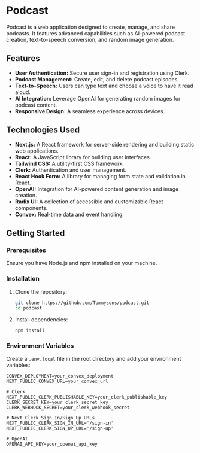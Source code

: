 # Podcast

Podcast is a web application designed to create, manage, and share podcasts. It features advanced capabilities such as AI-powered podcast creation, text-to-speech conversion, and random image generation.

## Features

- **User Authentication:** Secure user sign-in and registration using Clerk.
- **Podcast Management:** Create, edit, and delete podcast episodes.
- **Text-to-Speech:** Users can type text and choose a voice to have it read aloud.
- **AI Integration:** Leverage OpenAI for generating random images for podcast content.
- **Responsive Design:** A seamless experience across devices.

## Technologies Used

- **Next.js:** A React framework for server-side rendering and building static web applications.
- **React:** A JavaScript library for building user interfaces.
- **Tailwind CSS:** A utility-first CSS framework.
- **Clerk:** Authentication and user management.
- **React Hook Form:** A library for managing form state and validation in React.
- **OpenAI:** Integration for AI-powered content generation and image creation.
- **Radix UI:** A collection of accessible and customizable React components.
- **Convex:** Real-time data and event handling.

## Getting Started

### Prerequisites

Ensure you have Node.js and npm installed on your machine.

### Installation

1. Clone the repository:
    ```sh
    git clone https://github.com/Tommysons/podcast.git
    cd podcast
    ```

2. Install dependencies:
    ```sh
    npm install
    ```

### Environment Variables

Create a `.env.local` file in the root directory and add your environment variables:
```env
CONVEX_DEPLOYMENT=your_convex_deployment
NEXT_PUBLIC_CONVEX_URL=your_convex_url

# Clerk
NEXT_PUBLIC_CLERK_PUBLISHABLE_KEY=your_clerk_publishable_key
CLERK_SECRET_KEY=your_clerk_secret_key
CLERK_WEBHOOK_SECRET=your_clerk_webhook_secret

# Next Clerk Sign In/Sign Up URLs
NEXT_PUBLIC_CLERK_SIGN_IN_URL='/sign-in'
NEXT_PUBLIC_CLERK_SIGN_UP_URL='/sign-up'

# OpenAI
OPENAI_API_KEY=your_openai_api_key
